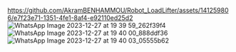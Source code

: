 https://github.com/AkramBENHAMMOU/Robot_LoadLifter/assets/141259806/e7f23e71-1351-4fe1-8af4-e92110ed25d2
![WhatsApp Image 2023-12-27 at 19 39 59_262f39f4](https://github.com/AkramBENHAMMOU/Robot_LoadLifter/assets/141259806/9ff9b760-3b65-4294-ab8e-fcdf6dd363b4)
![WhatsApp Image 2023-12-27 at 19 40 00_888ddf36](https://github.com/AkramBENHAMMOU/Robot_LoadLifter/assets/141259806/703338d2-6d31-4016-85e6-72c53498443a)
![WhatsApp Image 2023-12-27 at 19 40 03_05555b62](https://github.com/AkramBENHAMMOU/Robot_LoadLifter/assets/141259806/ac37c572-fd3c-4e61-ab58-f44a84ff1ed7)
